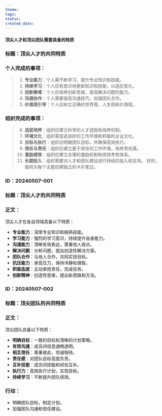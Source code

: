 ```yaml
---
theme: 
tags: 
status: 
created_date:
---
```

#### 顶尖人才和顶尖团队需要具备的特质
### **标题**：顶尖人才的共同特质
### 个人完成的事项：
>1. **专业能力**：个人需不断学习，提升专业知识和技能。
>2. **持续学习**：个人应有意识地更新知识和技能，以适应变化。
>3. **创新解难**：个人应培养创新思维，提高解决问题的能力。
>4. **沟通协作**：个人需要提高沟通技巧，加强团队合作。
>5. **价值观引导**：个人应树立正确的世界观、人生观和价值观。
### 组织完成的事项：
> 6. **选拔培养**：组织应建立科学的人才选拔和培养机制。
> 7. **环境文化**：组织需营造良好的工作环境和积极的企业文化。
> 8. **目标与执行**：组织应明确团队目标，并确保高效执行。
> 9. **信任与责任**：组织应建立基于信任的工作环境，培养责任感。
> 10. **激励绩效**：组织应建立合理的激励机制和绩效考核体系。
> 11. **长期投入**：组织需要对人才和团队建设进行持续的投入和支持。
好的，我将为每个主题创建独立的卡片笔记。
### **ID**：20240507-001
### **标题**：顶尖人才的共同特质
### **正文**：
顶尖人才在各自领域具备以下特质：
- **专业能力**：深厚专业知识和娴熟技能。
- **学习能力**：强烈的学习意识，持续提升自身能力。
- **沟通能力**：清晰有效表达，尊重他人观点。
- **解决问题**：分析问题，提出创造性解决方案。
- **团队合作**：与他人合作，共同实现目标。
- **抗压能力**：承受压力，保持冷静和理智。
- **积极态度**：主动承担责任，完成任务。
- **创新精神**：创造性思维，提出新思路和方法。
### **ID**：20240507-002
### **标题**：顶尖团队的共同特质
### **正文**：
顶尖团队具备以下特质：
- **明确目标**：一致的目标和清晰的计划策略。
- **有效沟通**：成员间信息通畅透明。
- **相互信任**：尊重彼此，坦诚相待。
- **责任感**：对团队目标高度负责。
- **互补技能**：成员间技能和经验互补。
- **执行力**：高效执行计划，实现目标。
- **持续学习**：不断提升团队绩效。
### **行动**：
- 明确团队目标，制定计划。
- 加强团队沟通和信任建设。
